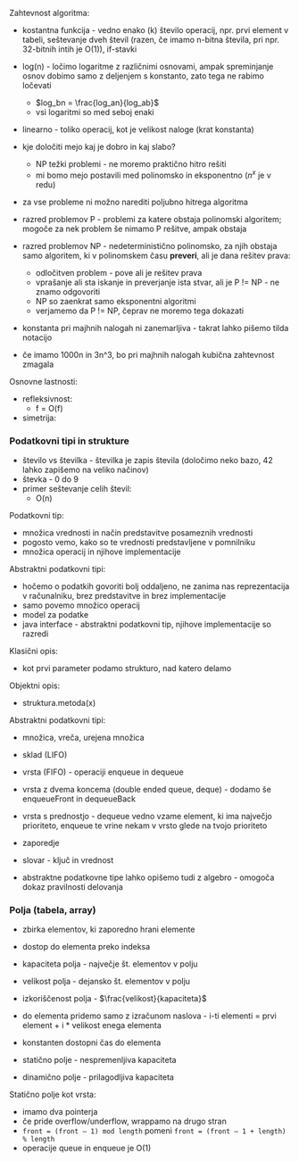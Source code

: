
Zahtevnost algoritma:
- kostantna funkcija - vedno enako (k) število operacij, npr. prvi element v tabeli, seštevanje dveh števil (razen, če imamo n-bitna števila, pri npr. 32-bitnih intih je O(1)), if-stavki
- log(n) - ločimo logaritme z različnimi osnovami, ampak spreminjanje osnov dobimo samo z deljenjem s konstanto, zato tega ne rabimo ločevati
	- $log_bn = \frac{log_an}{log_ab}$
	- vsi logaritmi so med seboj enaki
- linearno - toliko operacij, kot je velikost naloge (krat konstanta)
- kje določiti mejo kaj je dobro in kaj slabo?
	- NP težki problemi - ne moremo praktično hitro rešiti
	- mi bomo mejo postavili med polinomsko in eksponentno ($n^x$ je v redu)

- za vse probleme ni možno narediti poljubno hitrega algoritma
- razred problemov P - problemi za katere obstaja polinomski algoritem; mogoče za nek problem še nimamo P rešitve, ampak obstaja
- razred problemov NP - nedeterministično polinomsko, za njih obstaja samo algoritem, ki v polinomskem času **preveri**, ali je dana rešitev prava:
	- odločitven problem - pove ali je rešitev prava
	- vprašanje ali sta iskanje in preverjanje ista stvar, ali je P != NP - ne znamo odgovoriti
	- NP so zaenkrat samo eksponentni algoritmi
	- verjamemo da P != NP, čeprav ne moremo tega dokazati

- konstanta pri majhnih nalogah ni zanemarljiva - takrat lahko pišemo tilda notacijo
- če imamo 1000n in 3n^3, bo pri majhnih nalogah kubična zahtevnost zmagala

Osnovne lastnosti:
- refleksivnost:
	- f = O(f)
- simetrija:

### Podatkovni tipi in strukture

- število vs številka - številka je zapis števila (določimo neko bazo, 42 lahko zapišemo na veliko načinov)
- števka - 0 do 9
- primer seštevanje celih števil:
	- O(n)

Podatkovni tip:
- množica vrednosti in način predstavitve posameznih vrednosti
- pogosto vemo, kako so te vrednosti predstavljene v pomnilniku
- množica operacij in njihove implementacije

Abstraktni podatkovni tipi:
- hočemo o podatkih govoriti bolj oddaljeno, ne zanima nas reprezentacija v računalniku, brez predstavitve in brez implementacije
- samo povemo množico operacij
- model za podatke
- java interface - abstraktni podatkovni tip, njihove implementacije so razredi

Klasični opis:
- kot prvi parameter podamo strukturo, nad katero delamo

Objektni opis:
- struktura.metoda(x)

Abstraktni podatkovni tipi:
- množica, vreča, urejena množica
- sklad (LIFO)
- vrsta (FIFO) - operaciji enqueue in dequeue
- vrsta z dvema koncema (double ended queue, deque) - dodamo še enqueueFront in dequeueBack
- vrsta s prednostjo - dequeue vedno vzame element, ki ima največjo prioriteto, enqueue te vrine nekam v vrsto glede na tvojo prioriteto
- zaporedje
- slovar - ključ in vrednost

- abstraktne podatkovne tipe lahko opišemo tudi z algebro - omogoča dokaz pravilnosti delovanja


### Polja (tabela, array)

- zbirka elementov, ki zaporedno hrani elemente
- dostop do elementa preko indeksa

- kapaciteta polja - največje št. elementov v polju
- velikost polja - dejansko št. elementov v polju
- izkoriščenost polja - $\frac{velikost}{kapaciteta}$
- do elementa pridemo samo z izračunom naslova - i-ti elementi = prvi element + i \* velikost enega elementa
- konstanten dostopni čas do elementa
- statično polje - nespremenljiva kapaciteta
- dinamično polje - prilagodljiva kapaciteta

Statično polje kot vrsta:
- imamo dva pointerja
- če pride overflow/underflow, wrappamo na drugo stran
- `front = (front – 1) mod length` pomeni  `front = (front – 1 + length) % length`
- operacije queue in enqueue je O(1)